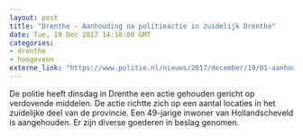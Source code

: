 ```yaml
---
layout: post
title: "Drenthe - Aanhouding na politieactie in zuidelijk Drenthe"
date: Tue, 19 Dec 2017 14:18:00 GMT
categories: 
- drenthe 
- hoogeveen 
externe_link: "https://www.politie.nl/nieuws/2017/december/19/01-aanhouding-na-politieactie-in-zuidelijk-drenthe.html"
---
```


De politie heeft dinsdag in Drenthe een actie gehouden gericht op verdovende middelen. De actie richtte zich op een aantal locaties in het zuidelijke deel van de provincie. Een 49-jarige inwoner van Hollandscheveld is aangehouden. Er zijn diverse goederen in beslag genomen.
